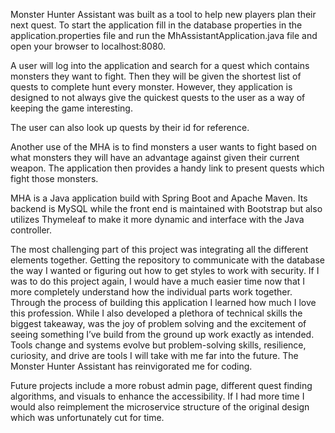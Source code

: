 Monster Hunter Assistant was built as a tool to help new players plan their next quest. To start the application fill in the database properties in the application.properties file and run the MhAssistantApplication.java file and open your browser to localhost:8080.

A user will log into the application and search for a quest which contains monsters they want to fight. Then they will be given the shortest list of quests to complete hunt every monster. However, they application is designed to not always give the quickest quests to the user as a way of keeping the game interesting.

The user can also look up quests by their id for reference.

Another use of the MHA is to find monsters a user wants to fight based on what monsters they will have an advantage against given their current weapon. The application then provides a handy link to present quests which fight those monsters.

MHA is a Java application build with Spring Boot and Apache Maven. Its backend is MySQL while the front end is maintained with Bootstrap but also utilizes Thymeleaf to make it more dynamic and interface with the Java controller.

The most challenging part of this project was integrating all the different elements together. Getting the repository to communicate with the database the way I wanted or figuring out how to get styles to work with security. If I was to do this project again, I would have a much easier time now that I more completely understand how the individual parts work together.
Through the process of building this application I learned how much I love this profession. While I also developed a plethora of technical skills the biggest takeaway, was the joy of problem solving and the excitement of seeing something I’ve build from the ground up work exactly as intended. Tools change and systems evolve but problem-solving skills, resilience, curiosity, and drive are tools I will take with me far into the future. The Monster Hunter Assistant has reinvigorated me for coding.

Future projects include a more robust admin page, different quest finding algorithms, and visuals to enhance the accessibility. If I had more time I would also reimplement the microservice structure of the original design which was unfortunately cut for time.